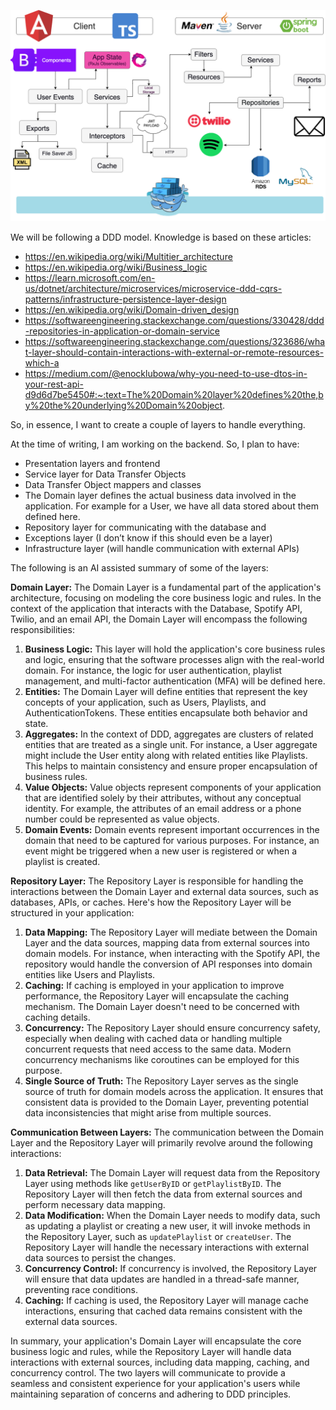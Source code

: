 
![Architecture](ResearchResources/Architechture.drawio.png)

We will be following a DDD model. Knowledge is based on these articles:

- https://en.wikipedia.org/wiki/Multitier_architecture
- https://en.wikipedia.org/wiki/Business_logic
- https://learn.microsoft.com/en-us/dotnet/architecture/microservices/microservice-ddd-cqrs-patterns/infrastructure-persistence-layer-design
- https://en.wikipedia.org/wiki/Domain-driven_design
- https://softwareengineering.stackexchange.com/questions/330428/ddd-repositories-in-application-or-domain-service
- https://softwareengineering.stackexchange.com/questions/323686/what-layer-should-contain-interactions-with-external-or-remote-resources-which-a
- https://medium.com/@enocklubowa/why-you-need-to-use-dtos-in-your-rest-api-d9d6d7be5450#:~:text=The%20Domain%20layer%20defines%20the,by%20the%20underlying%20Domain%20object.

So, in essence, I want to create a couple of layers to handle everything.

At the time of writing, I am working on the backend. So, I plan to have:

- Presentation layers and frontend
- Service layer for Data Transfer Objects
- Data Transfer Object mappers and classes 
- The Domain layer defines the actual business data involved in the application. For example for a User, we have all data stored about them defined here.
- Repository layer for communicating with the database and
- Exceptions layer (I don’t know if this should even be a layer)
- Infrastructure layer (will handle communication with external APIs)

The following is an AI assisted summary of some of the layers:

**Domain Layer:**
The Domain Layer is a fundamental part of the application's architecture, focusing on modeling the core business logic and rules. In the context of the application that interacts with the Database, Spotify API, Twilio, and an email API, the Domain Layer will encompass the following responsibilities:

1. **Business Logic:** This layer will hold the application's core business rules and logic, ensuring that the software processes align with the real-world domain. For instance, the logic for user authentication, playlist management, and multi-factor authentication (MFA) will be defined here.
2. **Entities:** The Domain Layer will define entities that represent the key concepts of your application, such as Users, Playlists, and AuthenticationTokens. These entities encapsulate both behavior and state.
3. **Aggregates:** In the context of DDD, aggregates are clusters of related entities that are treated as a single unit. For instance, a User aggregate might include the User entity along with related entities like Playlists. This helps to maintain consistency and ensure proper encapsulation of business rules.
4. **Value Objects:** Value objects represent components of your application that are identified solely by their attributes, without any conceptual identity. For example, the attributes of an email address or a phone number could be represented as value objects.
5. **Domain Events:** Domain events represent important occurrences in the domain that need to be captured for various purposes. For instance, an event might be triggered when a new user is registered or when a playlist is created.

**Repository Layer:**
The Repository Layer is responsible for handling the interactions between the Domain Layer and external data sources, such as databases, APIs, or caches. Here's how the Repository Layer will be structured in your application:

1. **Data Mapping:** The Repository Layer will mediate between the Domain Layer and the data sources, mapping data from external sources into domain models. For instance, when interacting with the Spotify API, the repository would handle the conversion of API responses into domain entities like Users and Playlists.
2. **Caching:** If caching is employed in your application to improve performance, the Repository Layer will encapsulate the caching mechanism. The Domain Layer doesn't need to be concerned with caching details.
3. **Concurrency:** The Repository Layer should ensure concurrency safety, especially when dealing with cached data or handling multiple concurrent requests that need access to the same data. Modern concurrency mechanisms like coroutines can be employed for this purpose.
4. **Single Source of Truth:** The Repository Layer serves as the single source of truth for domain models across the application. It ensures that consistent data is provided to the Domain Layer, preventing potential data inconsistencies that might arise from multiple sources.

**Communication Between Layers:**
The communication between the Domain Layer and the Repository Layer will primarily revolve around the following interactions:

1. **Data Retrieval:** The Domain Layer will request data from the Repository Layer using methods like `getUserByID` or `getPlaylistByID`. The Repository Layer will then fetch the data from external sources and perform necessary data mapping.
2. **Data Modification:** When the Domain Layer needs to modify data, such as updating a playlist or creating a new user, it will invoke methods in the Repository Layer, such as `updatePlaylist` or `createUser`. The Repository Layer will handle the necessary interactions with external data sources to persist the changes.
3. **Concurrency Control:** If concurrency is involved, the Repository Layer will ensure that data updates are handled in a thread-safe manner, preventing race conditions.
4. **Caching:** If caching is used, the Repository Layer will manage cache interactions, ensuring that cached data remains consistent with the external data sources.

In summary, your application's Domain Layer will encapsulate the core business logic and rules, while the Repository Layer will handle data interactions with external sources, including data mapping, caching, and concurrency control. The two layers will communicate to provide a seamless and consistent experience for your application's users while maintaining separation of concerns and adhering to DDD principles.